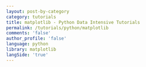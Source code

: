 ```yaml
---
layout: post-by-category
category: tutorials
title: matplotlib - Python Data Intensive Tutorials
permalink: /tutorials/python/matplotlib
comments: 'false'
author_profile: 'false'
language: python
library: matplotlib
langSide: 'true'
---
```

